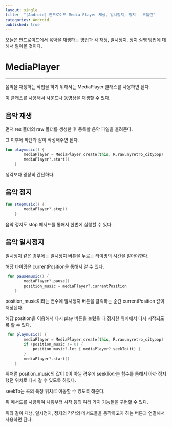 ```yaml
---
layout: single
title:  "[Android] 안드로이드 Media Player 재생, 일시정지, 정지 - 코틀린"
categories: Android
published: true
---
```


오늘은 안드로이드에서 음악을 재생하는 방법과 각 재생, 일시정지, 정지 실행 방법에 대해서 알아볼 것이다.

# MediaPlayer

---

음악을 재생하는 작업을 하기 위해서는 MediaPlayer 클래스를 사용하면 된다.

이 클래스를 사용해서 사운드나 동영상을 재생할 수 있다.

## 음악 재생

먼저 res 폴더의 raw 폴더를 생성한 후 등록할 음악 파일을 올려준다.

그 이후에 하단과 같이 작성해주면 된다.

```kotlin
fun playmusic() {
        mediaPlayer = MediaPlayer.create(this, R.raw.myretro_citypop)
        mediaPlayer?.start()
    }
```

생각보다 굉장히 간단하다. 


## 음악 정지

```kotlin
fun stopmusic() {
        mediaPlayer?.stop()
    }
```

음악 정지도  stop 메서드를 통해서 한번에 실행할 수 있다.


## 음악 일시정지

일시정지 같은 경우에는 일시정지 버튼을 누르는 타이밍의 시간을 알아야한다.

해당 타이밍은 currentPosition을 통해서 알 수 있다.

```kotlin
 fun pausemusic() {
        mediaPlayer?.pause()
        position_music = mediaPlayer?.currentPosition
    }
```

position_music이라는 변수에 일시정지 버튼을 클릭하는 순간 currentPosition 값이 저장된다.

해당 position을 이용해서 다시 play 버튼을 눌렀을 때 정지한 위치에서 다시 시작되도록 할 수 있다.


```kotlin
 fun playmusic() {
        mediaPlayer = MediaPlayer.create(this, R.raw.myretro_citypop)
        if (position_music != 0) {
            position_music?.let { mediaPlayer?.seekTo(it) }
        }
        mediaPlayer?.start()
    }
```

위처럼 position_music의 값이 0이 아닐 경우에 seekTo라는 함수를 통해서 아까 정지했던 위치로 다시 갈 수 있도록 하였다.

seekTo는 곡의 특정 위치로 이동할 수 있도록 해준다.

위 메서드를 사용하여 처음부터 시작 등의 여러 가지 기능들을 구현할 수 있다.


위와 같이 재생, 일시정지, 정지의 각각의 메서드들을 동작하고자 하는 버튼과 연결해서 사용하면 된다.

